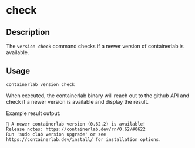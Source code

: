 # check

## Description

The `version check` command checks if a newer version of containerlab is available.

## Usage

```
containerlab version check
```

When executed, the containerlab binary will reach out to the github API and check if a newer version is available and display the result.

Example result output:

```
🎉 A newer containerlab version (0.62.2) is available!
Release notes: https://containerlab.dev/rn/0.62/#0622
Run 'sudo clab version upgrade' or see https://containerlab.dev/install/ for installation options.
```
